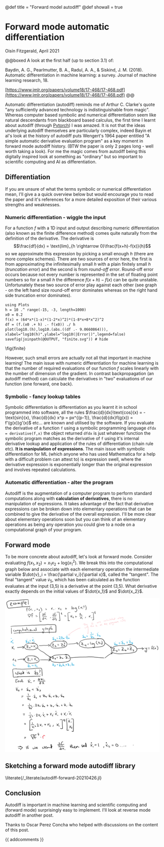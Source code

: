 
@def title = "Forward model autodiff"
@def showall = true

# Forward mode automatic differentiation
Oisín Fitzgerald, April 2021

@@boxed
A look at the first half (up to section 3.1) of:  
 
Baydin, A. G., Pearlmutter, B. A., Radul, A. A., & Siskind, J. M. (2018). Automatic differentiation in machine learning: a survey. Journal of machine learning research, 18.  

[https://www.jmlr.org/papers/volume18/17-468/17-468.pdf](https://www.jmlr.org/papers/volume18/17-468/17-468.pdf)
@@

Automatic differentiation (autodiff) reminds me of Arthur C. Clarke's quote "any sufficiently advanced technology is indistinguishable from magic". Whereas computer based symbolic and numerical 
differentiation seem like natural descendants from blackboard based calculus, the first time I learnt
about autodiff (through [Pytorch](https://pytorch.org/)) I was amazed. It is not that the ideas underlying autodiff themselves
are particularly complex, indeed Bayin et al's look at the history of autodiff puts Wengert's 1964
paper entitled "A simple automatic derivative evaluation program" as a key moment in forward mode
autodiff history. (BTW the paper is only 2 pages long - well worth taking a look). For me the magic comes from autodiff being this digitally
inspired look at something as "ordinary" but so important to scientific computing and AI as differentiation.

## Differentiation
If you are unsure of what the terms symbolic or numerical differentiation mean, I'll give a a quick
overview below but would encourage you to read
the paper and it's references for a more detailed exposition of their various 
strengths and weaknesses. 

### Numeric differentiation - wiggle the input

For a function $f$ with a 1D input and output describing numeric differentiation (also known as the finite difference method) comes quite naturally from the definition of the derivative. The derivative is
$$\frac{df}{dx} = \text{lim}_{h \rightarrow 0}\frac{f(x+h)-f(x)}{h}$$ so we approximate this expression by picking a small enough $h$ 
(there are more complex schemes). 
There are two sources of error here, the first is from approximating the infinitesimally small $h$ with a plain finitely small $h$ (*truncation error*) and
the second is from *round-off error*. 
Round-off error occurs because not every number is represented in the set of floating point numbers so for a small $h$ the difference $f(x+h)-f(x)$ can be quite unstable. Unfortunately these two source of error play against each other (see graph - on the left hand size round-off error dominates whereas on the right hand side truncation error dominates).

```julia:finite
using Plots
h = 10 .^ range(-15, -3, length=1000)
x0 = 0.2
f(x) = (64*x*(1-x)*(1-2*x)^2)*(1-8*x+8*x^2)^2
df = (f.(x0 .+ h) .- f(x0)) ./ h
plot(log10.(h),log10.(abs.((df .- 9.0660864))),
xlabel="log10(h)",ylabel="log10(|Error|)",legend=false)
savefig(joinpath(@OUTPUT, "finite.svg")) # hide
```

\fig{finite}

However, such small errors are actually not all that important in machine learning! The main issue with numeric
differentiation for machine learning is that the number of required evaluations of our function $f$
scales linearly with the number of dimension of the gradient. In contrast backpropagation (an autodiff method) can calculate the 
derivatives in "two" evaluations of our function (one forward, one back). 

### Symbolic - fancy lookup tables

Symbolic differentiation is differentiation as you learnt it in school programmed into software, all the rules
$\frac{d}{dx}\text{cos}(x) = -\text{sin}(x), \frac{d}{dx} x^p = px^{(p-1)}, \frac{d}{dx}f(g(x)) = f'(g(x))g'(x)$ etc... are known and utilised by the software. If you evaluate the derivative of a 
function `f` using a symbolic programming language `dfdx = derivative(f,x)` the object returned `dfdx` is just whatever function the symbolic program matches as the derivative of `f` using it's internal derivative lookup and application of the rules of differentiation (chain rule etc). **It is manipulation of expressions**. 
The main issue with symbolic differentiation for ML (which anyone who has
used Mathematica for a help with a difficult problem can attest to) is expression swell, where the derivative expression is exponentially longer than the original expression and involves repeated calculations.

### Automatic differentiation - alter the program

Autodiff is the augmentation of a computer program to perform standard computations along with **calculation
of derivatives**, there is no manipulation of expressions. It takes advantage of the fact that derivative expressions can be broken down into 
elementary operations that can be combined to give the derivative of the overall 
expression. I'll be more clear about elementary operations soon but you can think of an elementary operations as being any operation you could give to a node on a computational graph of your program.

## Forward mode

To be more concrete about autodiff, let's look at forward mode. Consider evaluating $f(x_1,x_2) = x_1 x_2 + \text{log}(x_1 ^2)$. We break this into the computational graph below and associate with each elementary operation the intermediate variable 
$\dot{v}_i = \frac{\partial v_i}{\partial x}$, called the "tangent". The final "tangent" value $\dot{v}_5$, which has been calculated as the function evaluates at the input (3,5) is a derivative at the point (3,5). What derivative exactly depends on the initial values of $\dot{x_1}$ and $\dot{x_2}$. 

![Example of forward autodiff.](/assets/autodiff-forward-20210426/example.png) 

## Sketching a forward mode autodiff library

\literate{/_literate/autodiff-forward-20210426.jl}

## Conclusion

Autodiff is important in machine learning and scientific computing and (forward mode) surprisingly easy to implement. I'll look at reverse mode autodiff in another post. 

Thanks to Oscar Perez Concha who helped with discussions on the content of this post.  

{{ addcomments }}
